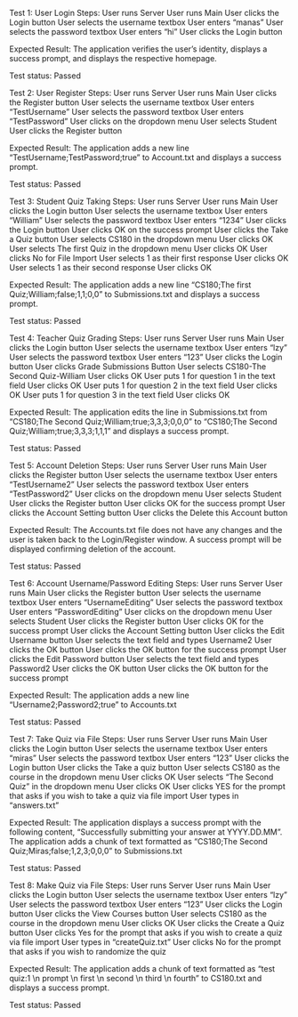 Test 1: User Login
Steps:
User runs Server
User runs Main
User clicks the Login button
User selects the username textbox
User enters “manas”
User selects the password textbox
User enters “hi”
User clicks the Login button

Expected Result: The application verifies the user’s identity, displays a success prompt, and displays the respective homepage.

Test status: Passed

Test 2: User Register
Steps:
User runs Server
User runs Main
User clicks the Register button
User selects the username textbox
User enters “TestUsername”
User selects the password textbox
User enters “TestPassword”
User clicks on the dropdown menu
User selects Student
User clicks the Register button

Expected Result: The application adds a new line “TestUsername;TestPassword;true” to Account.txt and displays a success prompt.

Test status: Passed

Test 3: Student Quiz Taking
Steps:
User runs Server
User runs Main
User clicks the Login button
User selects the username textbox
User enters “William”
User selects the password textbox
User enters “1234”
User clicks the Login button
User clicks OK on the success prompt
User clicks the Take a Quiz button
User selects CS180 in the dropdown menu
User clicks OK
User selects The first Quiz in the dropdown menu
User clicks OK
User clicks No for File Import
User selects 1 as their first response
User clicks OK
User selects 1 as their second response
User clicks OK

Expected Result: The application adds a new line “CS180;The first Quiz;William;false;1,1;0,0” to Submissions.txt and displays a success prompt.

Test status: Passed

Test 4: Teacher Quiz Grading
Steps:
User runs Server
User runs Main
User clicks the Login button
User selects the username textbox
User enters “lzy”
User selects the password textbox
User enters “123”
User clicks the Login button
User clicks Grade Submissions Button
User selects CS180-The Second Quiz-William
User clicks OK
User puts 1 for question 1 in the text field
User clicks OK
User puts 1 for question 2 in the text field
User clicks OK
User puts 1 for question 3 in the text field
User clicks OK

Expected Result: The application edits the line in Submissions.txt from “CS180;The Second Quiz;William;true;3,3,3;0,0,0” to “CS180;The Second Quiz;William;true;3,3,3;1,1,1” and displays a success prompt.

Test status: Passed

Test 5: Account Deletion
Steps:
User runs Server
User runs Main
User clicks the Register button
User selects the username textbox
User enters “TestUsername2”
User selects the password textbox
User enters “TestPassword2”
User clicks on the dropdown menu
User selects Student
User clicks the Register button
User clicks OK for the success prompt
User clicks the Account Setting button
User clicks the Delete this Account button

Expected Result: The Accounts.txt file does not have any changes and the user is taken back to the Login/Register window. A success prompt will be displayed confirming deletion of the account.

Test status: Passed

Test 6: Account Username/Password Editing
Steps:
User runs Server
User runs Main
User clicks the Register button
User selects the username textbox
User enters “UsernameEditing”
User selects the password textbox
User enters “PasswordEditing”
User clicks on the dropdown menu
User selects Student
User clicks the Register button
User clicks OK for the success prompt
User clicks the Account Setting button
User clicks the Edit Username button
User selects the text field and types Username2
User clicks the OK button
User clicks the OK button for the success prompt
User clicks the Edit Password button
User selects the text field and types Password2
User clicks the OK button
User clicks the OK button for the success prompt

Expected Result: The application adds a new line “Username2;Password2;true” to Accounts.txt

Test status: Passed

Test 7: Take Quiz via File
Steps:
User runs Server
User runs Main
User clicks the Login button
User selects the username textbox
User enters “miras”
User selects the password textbox 
User enters “123”
User clicks the Login button
User clicks the Take a quiz button 
User selects CS180 as the course in the dropdown menu 
User clicks OK
User selects “The Second Quiz” in the dropdown menu 
User clicks OK
User clicks YES for the prompt that asks if you wish to take a quiz via file import
User types in “answers.txt”

Expected Result: The application displays a success prompt with the following content, “Successfully submitting your answer at YYYY.DD.MM”. The application adds a chunk of text formatted as “CS180;The Second Quiz;Miras;false;1,2,3;0,0,0” to Submissions.txt 

Test status: Passed

Test 8: Make Quiz via File
Steps:
User runs Server
User runs Main
User clicks the Login button
User selects the username textbox
User enters “lzy”
User selects the password textbox
User enters “123”
User clicks the Login button
User clicks the View Courses button
User selects CS180 as the course in the dropdown menu
User clicks OK
User clicks the Create a Quiz button
User clicks Yes for the prompt that asks if you wish to create a quiz via file import
User types in “createQuiz.txt”
User clicks No for the prompt that asks if you wish to randomize the quiz

Expected Result: The application adds a chunk of text formatted as “test quiz:1 \n prompt \n first \n second \n third \n fourth” to CS180.txt and displays a success prompt.

Test status: Passed




